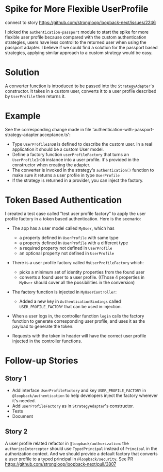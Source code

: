 # Spike for More Flexible UserProfile

connect to story https://github.com/strongloop/loopback-next/issues/2246

I picked the `authentication-passport` module to start the spike for more
flexible user profile because compared with the custom authentication
strategies, users have less control to the returned user when using the passport
adapter. I believe if we could find a solution for the passport based
strategies, applying similar approach to a custom strategy would be easy.

# Solution

A converter function is introduced to be passed into the `StrategyAdapter`'s
constructor. It takes in a custom user, converts it to a user profile described
by `UserProfile` then returns it.

# Example

See the corresponding change made in file
'authentication-with-passport-strategy-adapter.acceptance.ts':

- Type `UserProfileInDB` is defined to describe the custom user. In a real
  application it should be a custom User model.
- Define a factory function `userProfileFactory` that turns an `UserProfileInDB`
  instance into a user profile. It's provided in the constructor when creating
  the adapter.
- The converter is invoked in the strategy's `authentication()` function to make
  sure it returns a user profile in type `UserProfile`
- If the strategy is returned in a provider, you can inject the factory.

# Token Based Authentication

I created a test case called "test user profile factory" to apply the user
profile factory in a token based authentication. Here is the scenario:

- The app has a user model called `MyUser`, which has

  - a property defined in `UserProfile` with same type
  - a property defined in `UserProfile` with a different type
  - a required property not defined in `UserProfile`
  - an optional property not defined in `UserProfile`

- There is a user profile factory called `MyUserProfileFactory` which:

  - picks a minimum set of identity properties from the found user
  - converts a found user to a user profile. ((Those 4 properties in `MyUser`
    should cover all the possibilities in the conversion)

- The factory function is injected in `MyUserController`:

  - Added a new key in `AuthenticationBindings` called `USER_PROFILE_FACTORY`
    that can be used in injection.

- When a user logs in, the controller function `login` calls the factory
  function to generate corresponding user profile, and uses it as the payload to
  generate the token.

- Requests with the token in header will have the correct user profile injected
  in the controller functions.

# Follow-up Stories

## Story 1

- Add interface `UserProfileFactory` and key `USER_PROFILE_FACTORY` in
  `@loopback/authentication` to help developers inject the factory wherever it's
  needed.
- Add `userProfileFactory` as in `StrategyAdapter`'s constructor.
- Tests
- Document

## Story 2

A user profile related refactor in `@loopback/authorization`: the
`authorizeInterceptor` should use `TypedPrincipal` instead of `Principal` in the
authorization context. And we should provide a default factory that converts a
user profile to a typed principal in `@loopback/security`. See PR
https://github.com/strongloop/loopback-next/pull/3807
